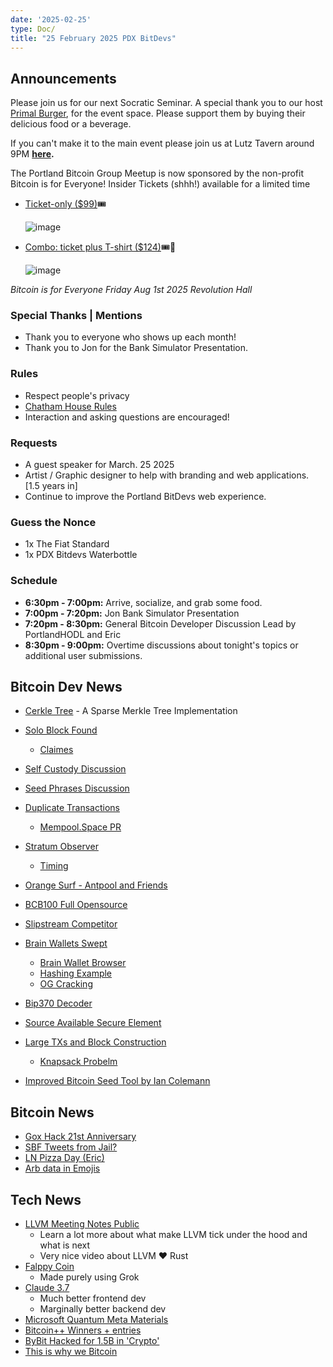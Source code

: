```yaml
---
date: '2025-02-25'
type: Doc/
title: "25 February 2025 PDX BitDevs"
---
```


## Announcements

Please join us for our next Socratic Seminar. A special thank you to our host <a href="https://dicksprimalburger.com/" data-no-summary>Primal Burger</a>, for the event space. Please support them by buying their delicious food or a beverage.

If you can't make it to the main event please join us at Lutz Tavern around 9PM **<a href="https://www.lutztavern.com/" data-no-summary>here</a>.**

The Portland Bitcoin Group Meetup is now sponsored by the non-profit Bitcoin is for Everyone!
Insider Tickets (shhh!) available for a limited time
- [Ticket-only ($99)](https://pay.zaprite.com/pl_r0iZfbk20s)🎟
  
  ![image](https://github.com/user-attachments/assets/0d0a9967-cc65-4674-b341-c0865256eed3)

- [Combo: ticket plus T-shirt ($124)](https://pay.zaprite.com/pl_qd6uXJ80ZQ)🎟👕
  
  ![image](https://github.com/user-attachments/assets/529d2ad8-db78-4177-809c-ef415aebd00d)


_Bitcoin is for Everyone_
_Friday Aug 1st 2025_
_Revolution Hall_

### Special Thanks | Mentions

- Thank you to everyone who shows up each month!
- Thank you to Jon for the Bank Simulator Presentation.

### Rules

- Respect people's privacy
- [Chatham House Rules](https://www.chathamhouse.org/about-us/chatham-house-rule)
- Interaction and asking questions are encouraged!

### Requests

- A guest speaker for March. 25 2025
- Artist / Graphic designer to help with branding and web applications. [1.5 years in]
- Continue to improve the Portland BitDevs web experience.

### Guess the Nonce

- 1x The Fiat Standard
- 1x PDX Bitdevs Waterbottle

### Schedule

- **6:30pm - 7:00pm:** Arrive, socialize, and grab some food.
- **7:00pm - 7:20pm:** Jon Bank Simulator Presentation
- **7:20pm - 8:30pm:** General Bitcoin Developer Discussion Lead by PortlandHODL and Eric
- **8:30pm - 9:00pm:** Overtime discussions about tonight's topics or additional user submissions.

## Bitcoin Dev News
- [Cerkle Tree](https://github.com/russeree/cerkle-tree) - A Sparse Merkle Tree Implementation
- [Solo Block Found](https://x.com/SoloSatoshi/status/1903060375626478070)
  - [Claimes](https://x.com/SoloSatoshi/status/1903629700242555293)
- [Self Custody Discussion](https://abundantmines.com/bitcoin-custody/)
- [Seed Phrases Discussion](https://abundantmines.com/seed-phrases/)
- [Duplicate Transactions](https://blog.bitmex.com/bitcoins-duplicate-transactions/)
  - [Mempool.Space PR](https://github.com/mempool/mempool/issues/5823)
- [Stratum Observer](https://stratum.work/height/889433)
  - [Timing](https://x.com/boerst/status/1904214228421992646)
- [Orange Surf - Antpool and Friends](https://grid.orange.surf/?metric=miners&minerGroups=AntPool+%26+friends%3Ared%3AAntPool%2CBTC.com%2CBinance+Pool%2CWhitePool%2CSECPOOL%2CLuxor%7COther%3Agreen%3ASBI+Crypto%2COCEAN%2CMARA+Pool%2CF2Pool%2CFoundry+USA%2CViaBTC&ref=b10c.me)
- [BCB100 Full Opensource](https://github.com/braiins/BCB100)
- [Slipstream Competitor](https://x.com/mononautical/status/1899702910600298812)
- [Brain Wallets Swept](https://x.com/mononautical/status/1895639824197206352)
  - [Brain Wallet Browser](https://privatekeys.pw/brainwallet/bitcoin/1)
  - [Hashing Example](https://emn178.github.io/online-tools/sha256.html)
  - [OG Cracking](https://youtu.be/foil0hzl4Pg?t=439)
- [Bip370 Decoder](https://bip370.org)
- [Source Available Secure Element](https://tropicsquare.com/tropic01)

- [Large TXs and Block Construction](https://bitcoin.stackexchange.com/questions/124636/why-do-standardness-rules-limit-transaction-weight)
  - [Knapsack Probelm](https://developers.google.com/optimization/pack/knapsack)
- [Improved Bitcoin Seed Tool by Ian Colemann](https://bitcoiner.guide/seed/)

## Bitcoin News
- [Gox Hack 21st Anniversary](https://x.com/BikesandBitcoin/status/1894006852469346647)
- [SBF Tweets from Jail?](https://x.com/SBF_FTX/status/1894204086754709951)
- [LN Pizza Day (Eric)](https://calendar.bitbo.io/lightning-pizza-day/)
- [Arb data in Emojis](https://paulbutler.org/2025/smuggling-arbitrary-data-through-an-emoji/)
  
## Tech News
- [LLVM Meeting Notes Public](https://www.youtube.com/@LLVMPROJ/videos)
  - Learn a lot more about what make LLVM tick under the hood and what is next
  - Very nice video about LLVM ❤️ Rust
- [Falppy Coin](https://x.com/rot13maxi/status/1894103676916035754)
  - Made purely using Grok
- [Claude 3.7](https://www.anthropic.com/news/claude-3-7-sonnet)
  - Much better frontend dev
  - Marginally better backend dev
- [Microsoft Quantum Meta Materials](https://x.com/satyanadella/status/1892242895094313420)
- [Bitcoin++ Winners + entries](https://bitcoinplusplus.devpost.com/project-gallery?page=1)
- [ByBit Hacked for 1.5B in 'Crypto'](https://x.com/benbybit/status/1892963530422505586)
- [This is why we Bitcoin](https://x.com/Bybit_Official/status/1893687749229563958)
